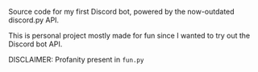 Source code for my first Discord bot, powered by the now-outdated discord.py API.

This is personal project mostly made for fun since I wanted to try out the Discord bot API.

DISCLAIMER: Profanity present in `fun.py`
